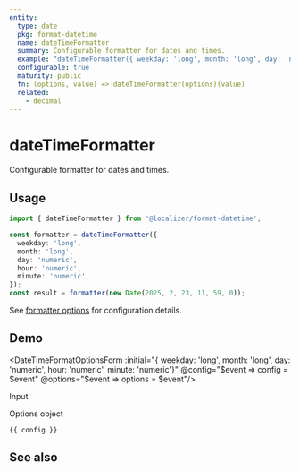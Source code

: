 ```yaml
---
entity:
  type: date
  pkg: format-datetime
  name: dateTimeFormatter
  summary: Configurable formatter for dates and times.
  example: "dateTimeFormatter({ weekday: 'long', month: 'long', day: 'numeric', hour: 'numeric', minute: 'numeric'})(new Date(2025,2,23,11,59,0))"
  configurable: true
  maturity: public
  fn: (options, value) => dateTimeFormatter(options)(value)
  related:
    - decimal
---
```


# dateTimeFormatter <Package name="format-datetime"/>

Configurable formatter for dates and times.

## Usage

```typescript twoslash
import { dateTimeFormatter } from '@localizer/format-datetime';

const formatter = dateTimeFormatter({
  weekday: 'long',
  month: 'long',
  day: 'numeric',
  hour: 'numeric',
  minute: 'numeric',
});
const result = formatter(new Date(2025, 2, 23, 11, 59, 0));
```

See [formatter options](./options/index.md) for configuration details.

## Demo

<script setup>
  import { ref } from 'vue';
  import { NFormItem } from 'naive-ui/es/form';
  import { NDivider } from 'naive-ui/es/divider';
  import { NDatePicker } from 'naive-ui/es/date-picker';
  import DateTimeFormatOptionsForm from './DateTimeFormatOptionsForm.vue';

  const value = ref(1742723940000);
  const config = ref();
  const options = ref({});
</script>

<EntityDemo :args="[options, value]">

<DateTimeFormatOptionsForm :initial="{ weekday: 'long', month: 'long', day: 'numeric', hour: 'numeric', minute: 'numeric'}" @config="$event => config = $event" @options="$event => options = $event"/>

<NDivider title-placement="left">Input</NDivider>
<NFormItem label="Value">
<NDatePicker v-model:value="value" type="datetime" />
</NFormItem>

<NDivider title-placement="left">Options object</NDivider>

```-vue
{{ config }}
```

</EntityDemo>

## See also

<Entities />
